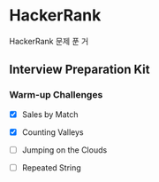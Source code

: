 # HackerRank
HackerRank 문제 푼 거

## Interview Preparation Kit

### **Warm-up Challenges**

- [x] Sales by Match
- [x] Counting Valleys
- [ ] Jumping on the Clouds
- [ ] Repeated String

